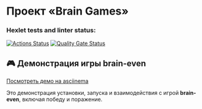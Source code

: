# Проект «Brain Games»

### Hexlet tests and linter status:
[![Actions Status](https://github.com/TimoEvt/qa-auto-engineer-javascript-project-44/actions/workflows/hexlet-check.yml/badge.svg)](https://github.com/TimoEvt/qa-auto-engineer-javascript-project-44/actions)
[![Quality Gate Status](https://sonarcloud.io/api/project_badges/measure?project=TimoEvt_qa-auto-engineer-javascript-project-44&metric=alert_status)](https://sonarcloud.io/summary/new_code?id=TimoEvt_qa-auto-engineer-javascript-project-44)
## 🎮 Демонстрация игры brain-even

[Посмотреть демо на asciinema](https://asciinema.org/a/Y6BadzQ0LKiznO5TPWQaBvbeZ)

Это демонстрация установки, запуска и взаимодействия с игрой **brain-even**, включая победу и поражение.

